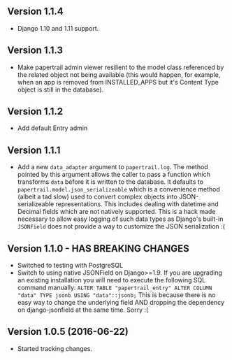 Version 1.1.4
------------------------
*   Django 1.10 and 1.11 support.


Version 1.1.3
------------------------
*   Make papertrail admin viewer resilient to the model class referenced
    by the related object not being available (this would happen, for example,
    when an app is removed from INSTALLED_APPS but it's Content Type object
    is still in the database).


Version 1.1.2
------------------------
*   Add default Entry admin


Version 1.1.1
------------------------
*   Add a new `data_adapter` argument to `papertrail.log`. The method
    pointed by this argument allows the caller to pass a function which
    transforms `data` before it is written to the database. It defaults
    to `papertrail.model.json_serializeable` which is a convenience method
    (albeit a tad slow) used to convert complex objects into JSON-serializeable
    representations. This includes dealing with datetime and Decimal fields
    which are not natively supported.
    This is a hack made necessary to allow easy logging of such data types
    as Django's built-in `JSONField` does not provide a way to customize
    the JSON serialization :(


Version 1.1.0 - HAS BREAKING CHANGES
------------------------
*   Switched to testing with PostgreSQL
*   Switch to using native JSONField on Django>=1.9. If you
    are upgrading an existing installation you will need to
    execute the following SQL command manually: `ALTER TABLE "papertrail_entry" ALTER COLUMN "data" TYPE jsonb USING "data"::jsonb;` This is because there is no easy way to change the
    underlying field AND dropping the dependency on django-jsonfield
    at the same time. Sorry :(


Version 1.0.5 (2016-06-22)
------------------------
*   Started tracking changes.
